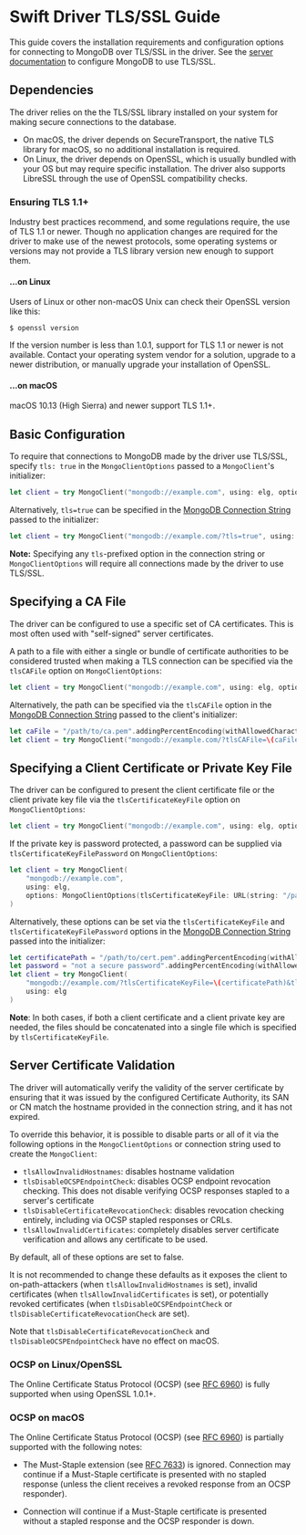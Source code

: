# Swift Driver TLS/SSL Guide

This guide covers the installation requirements and configuration options for connecting to MongoDB over TLS/SSL in the driver. See the [server documentation](https://docs.mongodb.com/manual/tutorial/configure-ssl/) to configure MongoDB to use TLS/SSL.

## Dependencies

The driver relies on the the TLS/SSL library installed on your system for making secure connections to the database. 
 - On macOS, the driver depends on SecureTransport, the native TLS library for macOS, so no additional installation is required.
 - On Linux, the driver depends on OpenSSL, which is usually bundled with your OS but may require specific installation. The driver also supports LibreSSL through the use of OpenSSL compatibility checks.
 
### Ensuring TLS 1.1+

Industry best practices recommend, and some regulations require, the use of TLS 1.1 or newer. Though no application changes are required for the driver to make use of the newest protocols, some operating systems or versions may not provide a TLS library version new enough to support them.

#### ...on Linux

Users of Linux or other non-macOS Unix can check their OpenSSL version like this:
```
$ openssl version
```
If the version number is less than 1.0.1, support for TLS 1.1 or newer is not available. Contact your operating system vendor for a solution, upgrade to a newer distribution, or manually upgrade your installation of OpenSSL.

#### ...on macOS

macOS 10.13 (High Sierra) and newer support TLS 1.1+.


## Basic Configuration

To require that connections to MongoDB made by the driver use TLS/SSL, specify `tls: true` in the `MongoClientOptions` passed to a `MongoClient`'s initializer:
```swift
let client = try MongoClient("mongodb://example.com", using: elg, options: MongoClientOptions(tls: true))
```

Alternatively, `tls=true` can be specified in the [MongoDB Connection String](https://docs.mongodb.com/manual/reference/connection-string/) passed to the initializer:
```swift
let client = try MongoClient("mongodb://example.com/?tls=true", using: elg)
```
**Note:** Specifying any `tls`-prefixed option in the connection string or `MongoClientOptions` will require all connections made by the driver to use TLS/SSL.

## Specifying a CA File

The driver can be configured to use a specific set of CA certificates. This is most often used with "self-signed" server certificates. 

A path to a file with either a single or bundle of certificate authorities to be considered trusted when making a TLS connection can be specified via the `tlsCAFile` option on `MongoClientOptions`:
```swift
let client = try MongoClient("mongodb://example.com", using: elg, options: MongoClientOptions(tlsCAFile: URL(string: "/path/to/ca.pem")))
```

Alternatively, the path can be specified via the `tlsCAFile` option in the [MongoDB Connection String](https://docs.mongodb.com/manual/reference/connection-string/) passed to the client's initializer:
```swift
let caFile = "/path/to/ca.pem".addingPercentEncoding(withAllowedCharacters: .urlHostAllowed)!
let client = try MongoClient("mongodb://example.com/?tlsCAFile=\(caFile)", using: elg)
```

## Specifying a Client Certificate or Private Key File

The driver can be configured to present the client certificate file or the client private key file via the `tlsCertificateKeyFile` option on `MongoClientOptions`:
```swift
let client = try MongoClient("mongodb://example.com", using: elg, options: MongoClientOptions(tlsCertificateKeyFile: URL(string: "/path/to/cert.pem")))
```
If the private key is password protected, a password can be supplied via `tlsCertificateKeyFilePassword` on `MongoClientOptions`:
```swift
let client = try MongoClient(
    "mongodb://example.com",
    using: elg,
    options: MongoClientOptions(tlsCertificateKeyFile: URL(string: "/path/to/cert.pem"), tlsCertificateKeyFilePassword: <password>)
)
```

Alternatively, these options can be set via the `tlsCertificateKeyFile` and `tlsCertificateKeyFilePassword` options in the [MongoDB Connection String](https://docs.mongodb.com/manual/reference/connection-string/) passed into the initializer:
```swift
let certificatePath = "/path/to/cert.pem".addingPercentEncoding(withAllowedCharacters: .urlHostAllowed)!
let password = "not a secure password".addingPercentEncoding(withAllowedCharacters: .urlHostAllowed)!
let client = try MongoClient(
    "mongodb://example.com/?tlsCertificateKeyFile=\(certificatePath)&tlsCertificateKeyFilePassword=\(password)",
    using: elg
)
```
**Note**: In both cases, if both a client certificate and a client private key are needed, the files should be concatenated into a single file which is specified by `tlsCertificateKeyFile`.

## Server Certificate Validation

The driver will automatically verify the validity of the server certificate by ensuring that it was issued by the
configured Certificate Authority, its SAN or CN match the hostname provided in the connection string, and it has not
expired.

To override this behavior, it is possible to disable parts or all of it via the following options in the
`MongoClientOptions` or connection string used to create the `MongoClient`:
- `tlsAllowInvalidHostnames`: disables hostname validation
- `tlsDisableOCSPEndpointCheck`: disables OCSP endpoint revocation checking. This does not disable verifying OCSP
responses stapled to a server's certificate 
- `tlsDisableCertificateRevocationCheck`: disables revocation checking entirely, including via OCSP stapled responses or
CRLs.
- `tlsAllowInvalidCertificates`: completely disables server certificate verification and allows any certificate to be
used.

By default, all of these options are set to false.

It is not recommended to change these defaults as it exposes the client to on-path-attackers (when
`tlsAllowInvalidHostnames` is set), invalid certificates (when `tlsAllowInvalidCertificates` is set), or potentially
revoked certificates (when `tlsDisableOCSPEndpointCheck` or `tlsDisableCertificateRevocationCheck` are set).

Note that `tlsDisableCertificateRevocationCheck` and `tlsDisableOCSPEndpointCheck` have no effect on macOS.

### OCSP on Linux/OpenSSL
The Online Certificate Status Protocol (OCSP) (see [RFC 6960](https://tools.ietf.org/html/rfc6960)) is fully supported
when using OpenSSL 1.0.1+.

### OCSP on macOS
The Online Certificate Status Protocol (OCSP) (see [RFC 6960](https://tools.ietf.org/html/rfc6960)) is partially
supported with the following notes:

- The Must-Staple extension (see [RFC 7633](https://tools.ietf.org/html/rfc7633)) is ignored. Connection may continue if
  a Must-Staple certificate is presented with no stapled response (unless the client receives a revoked response from an
  OCSP responder).

- Connection will continue if a Must-Staple certificate is presented without a stapled response and the OCSP responder
  is down.
